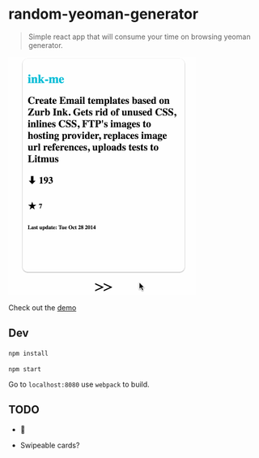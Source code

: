 # random-yeoman-generator
> Simple react app that will consume your time on browsing yeoman generator.


![](./random-yeoman-generator.gif)


Check out the [demo](https://h3manth.com/random-yeoman-generator/)

## Dev

`npm install`

`npm start`

Go to `localhost:8080` use `webpack` to build.

## TODO

* :lipstick:

* Swipeable cards?